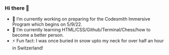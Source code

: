 ### Hi there 👋


- 🔭 I’m currently working on preparing for the Codesmith Immersive Program which begins on 5/9/22.
- 🌱 I’m currently learning HTML/CSS/Github/Terminal/Chess/how to become a better person.
- ⚡ Fun fact: I was once buried in snow upto my neck for over half an hour in Switzerland!

